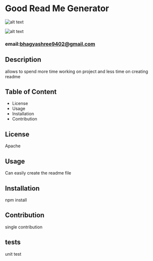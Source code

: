 # Good Read Me Generator

![alt text](https://img.shields.io/badge/license-Apache-green)

![alt text](https://avatars3.githubusercontent.com/u/61488735?v=4) 

### email:bhagyashree9402@gmail.com

## Description
allows to spend more time working on project and less time on creating readme

## Table of Content
- License
- Usage
- Installation
- Contribution

## License
Apache

## Usage
Can easily create the readme file

## Installation
npm install

## Contribution
single contribution

## tests
unit test
